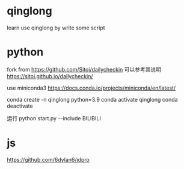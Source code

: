 # qinglong

learn use qinglong by write some script

# python

fork from https://github.com/Sitoi/dailycheckin
可以参考其说明 https://sitoi.github.io/dailycheckin/

use miniconda3
https://docs.conda.io/projects/miniconda/en/latest/

conda create -n qinglong python=3.9
conda activate qinglong
conda deactivate

运行
python start.py --include BILIBILI

# js

https://github.com/6dylan6/jdpro
